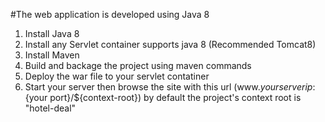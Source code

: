 #The web application is developed using Java 8

1. Install Java 8
2. Install any Servlet container supports java 8 (Recommended Tomcat8) 
3. Install Maven
4. Build and backage the project using maven commands
5. Deploy the war file to your servlet contatiner
6. Start your server then browse the site with this url (www.${your server ip}:${your port}/${context-root})
   by default the project's context root is "hotel-deal"	
  